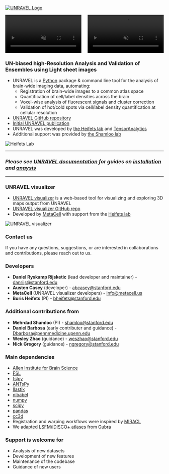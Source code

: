 [![UNRAVEL Logo](https://b-heifets.github.io/UNRAVEL/_static/UNRAVEL_logo.png)](https://b-heifets.github.io/UNRAVEL/)


<style>
    video {
        border: none;
        outline: none;
    }
</style>

<div style="display: flex; justify-content: space-between;">
    <div style="flex: 1; margin-right: 10px;">
        <a href="https://www.nature.com/articles/s41386-023-01613-4" target="_blank">
            <video width="100%" autoplay muted playsinline>
                <source src="https://b-heifets.github.io/UNRAVEL/_static/psilocybin_up_valid_clusters.mp4" type="video/mp4">
                Your browser does not support the video tag.
            </video>
        </a>
    </div>
    <div style="flex: 1; margin-left: 10px;">
        <a href="https://www.nature.com/articles/s41386-023-01613-4" target="_blank">
            <video width="100%" autoplay muted playsinline>
                <source src="https://b-heifets.github.io/UNRAVEL/_static/psilocybin_up_sunburst.mp4" type="video/mp4">
                Your browser does not support the video tag.
            </video>
        </a>
    </div>
</div>

### UN-biased high-Resolution Analysis and Validation of Ensembles using Light sheet images
* UNRAVEL is a [Python](https://www.python.org/) package & command line tool for the analysis of brain-wide imaging data, automating: 
    * Registration of brain-wide images to a common atlas space
    * Quantification of cell/label densities across the brain
    * Voxel-wise analysis of fluorescent signals and cluster correction
    * Validation of hot/cold spots via cell/label density quantification at cellular resolution
* [UNRAVEL GitHub repository](https://github.com/b-heifets/UNRAVEL/tree/dev)
* [Initial UNRAVEL publication](https://www.nature.com/articles/s41386-023-01613-4)
* UNRAVEL was developed by [the Heifets lab](https://heifetslab.stanford.edu/) and [TensorAnalytics](https://sites.google.com/view/tensoranalytics/home?authuser=0)
* Additional support was provided by [the Shamloo lab](https://med.stanford.edu/neurosurgery/research/shamloo.html)


![Heifets Lab](https://b-heifets.github.io/UNRAVEL/_static/Heifets_lab_logo.png)

---

### *Please see [UNRAVEL documentation](https://b-heifets.github.io/UNRAVEL/) for guides on [installation](https://b-heifets.github.io/UNRAVEL/installation.html) and [anaysis](https://b-heifets.github.io/UNRAVEL/guide.html)*

---

### UNRAVEL visualizer
* [UNRAVEL visualizer](https://heifetslab-unravel.org/) is a web-based tool for visualizing and exploring 3D maps output from UNRAVEL
* [UNRAVEL visualizer GitHub repo](https://github.com/MetaCell/cfos-visualizer/)
* Developed by [MetaCell](https://metacell.us/) with support from the [Heifets lab](https://heifetslab.stanford.edu/)

![UNRAVEL visualizer](https://b-heifets.github.io/UNRAVEL/_static/UNRAVEL_visualizer.png)

### Contact us
If you have any questions, suggestions, or are interested in collaborations and contributions, please reach out to us. 

### Developers
* **Daniel Ryskamp Rijsketic** (lead developer and maintainer) - [danrijs@stanford.edu](mailto:danrijs@stanford.edu)
* **Austen Casey** (developer) - [abcasey@stanford.edu](mailto:abcasey@stanford.edu)
* **MetaCell** (UNRAVEL visualizer developers) - [info@metacell.us](mailto:info@metacell.us)
* **Boris Heifets** (PI) - [bheifets@stanford.edu](mailto:bheifets@stanford.edu)

### Additional contributions from
* **Mehrdad Shamloo** (PI) - [shamloo@stanford.edu](mailto:shamloo@stanford.edu)
* **Daniel Barbosa** (early contributer and guidance) - [Dbarbosa@pennmedicine.upenn.edu](mailto:Dbarbosa@pennmedicine.upenn.edu)
* **Wesley Zhao** (guidance) - [weszhao@stanford.edu](mailto:weszhao@stanford.edu)
* **Nick Gregory** (guidance) - [ngregory@stanford.edu](mailto:ngregory@stanford.edu)

### Main dependencies
* [Allen Institute for Brain Science](https://portal.brain-map.org/)
* [FSL](https://fsl.fmrib.ox.ac.uk/fsl/fslwiki)
* [fslpy](https://git.fmrib.ox.ac.uk/fsl/fslpy)
* [ANTsPy](https://github.com/ANTsX/ANTsPy)
* [Ilastik](https://www.ilastik.org/)
* [nibabel](https://nipy.org/nibabel/)
* [numpy](https://numpy.org/)
* [scipy](https://www.scipy.org/)
* [pandas](https://pandas.pydata.org/)
* [cc3d](https://pypi.org/project/connected-components-3d/)
* Registration and warping workflows were inspired by [MIRACL](https://miracl.readthedocs.io/en/latest/)
* We adapted [LSFM/iDISCO+ atlases](https://pubmed.ncbi.nlm.nih.gov/33063286/) from [Gubra](https://www.gubra.dk/cro-services/3d-imaging/)

### Support is welcome for
* Analysis of new datasets
* Development of new features
* Maintenance of the codebase
* Guidance of new users